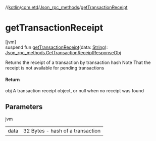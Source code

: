 //[kotlin](../../../index.md)/[com.etd](../index.md)/[Json_rpc_methods](index.md)/[getTransactionReceipt](get-transaction-receipt.md)

# getTransactionReceipt

[jvm]\
suspend fun [getTransactionReceipt](get-transaction-receipt.md)(data: [String](https://kotlinlang.org/api/latest/jvm/stdlib/kotlin/-string/index.html)): [Json_rpc_methods.GetTransactionReceiptResponseObj](-get-transaction-receipt-response-obj/index.md)

Returns the receipt of a transaction by transaction hash Note That the receipt is not available for pending transactions

#### Return

obj A transaction receipt object, or null when no receipt was found

## Parameters

jvm

| | |
|---|---|
| data | 32 Bytes - hash of a transaction |
